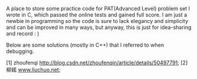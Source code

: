 A place to store some practice code for PAT(Advanced Level) problem set I wrote in C, which passed the online tests and gained full score. I am just a newbie in programming so the code is sure to lack elegancy and simplicity and can be improved in many ways, but anyway, this is just for idea-sharing and record : )

Below are some solutions (mostly in C++) that I referred to when debugging.

[1] zhoufenqi http://blog.csdn.net/zhoufenqin/article/details/50497791;
[2] 柳婼 www.liuchuo.net;
